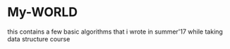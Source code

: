 # My-WORLD
this contains a few basic algorithms that i wrote in summer'17 while taking data structure course
